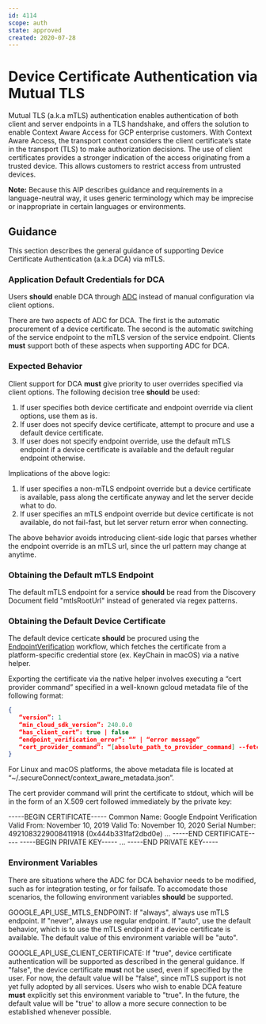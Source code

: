 ```yaml
---
id: 4114
scope: auth
state: approved
created: 2020-07-28
---
```


# Device Certificate Authentication via Mutual TLS

Mutual TLS (a.k.a mTLS) authentication enables authentication of both client and
server endpoints in a TLS handshake, and offers the solution to enable Context
Aware Access for GCP enterprise customers. With Context Aware Access, the
transport context considers the client certificate’s state in the transport
(TLS) to make authorization decisions. The use of client certificates provides a
stronger indication of the access originating from a trusted device. This allows
customers to restrict access from untrusted devices.

**Note:** Because this AIP describes guidance and requirements in a
language-neutral way, it uses generic terminology which may be imprecise or
inappropriate in certain languages or environments.

## Guidance

This section describes the general guidance of supporting Device Certificate
Authentication (a.k.a DCA) via mTLS.

### Application Default Credentials for DCA

Users **should** enable DCA through [ADC][0] instead of manual configuration via
client options.

There are two aspects of ADC for DCA. The first is the automatic procurement of
a device certificate. The second is the automatic switching of the service
endpoint to the mTLS version of the service endpoint. Clients **must** support
both of these aspects when supporting ADC for DCA.

### Expected Behavior

Client support for DCA **must** give priority to user overrides specified via
client options. The following decision tree **should** be used:

1.  If user specifies both device certificate and endpoint override via client
    options, use them as is.
1.  If user does not specify device certificate, attempt to procure and use
    a default device certificate.
1.  If user does not specify endpoint override, use the default mTLS endpoint if
    a device certificate is available and the default regular endpoint otherwise.

Implications of the above logic:

1.  If user specifies a non-mTLS endpoint override but a device certificate is
    available, pass along the certificate anyway and let the server decide what
    to do.
1.  If user specifies an mTLS endpoint override but device certificate is not
    available, do not fail-fast, but let server return error when connecting.

The above behavior avoids introducing client-side logic that parses whether the
endpoint override is an mTLS url, since the url pattern may change at anytime.

### Obtaining the Default mTLS Endpoint

The default mTLS endpoint for a service **should** be read from the Discovery
Document field "mtlsRootUrl" instead of generated via regex patterns.

### Obtaining the Default Device Certificate

The default device certicate **should** be procured using the
[EndpointVerification][1] workflow, which fetches the certificate from a
platform-specific credential store (ex. KeyChain in macOS) via a native helper.

Exporting the certificate via the native helper involves executing a “cert
provider command” specified in a well-known gcloud metadata file of the
following format:

```json
{
   “version”: 1
   “min_cloud_sdk_version”: 240.0.0
   “has_client_cert”: true | false
   “endpoint_verification_error”: “” | “error message”
   “cert_provider_command”: “[absolute_path_to_provider_command] --fetch_client_cert”
}
```

For Linux and macOS platforms, the above metadata file is located at
“~/.secureConnect/context_aware_metadata.json”.

The cert provider command will print the certificate to stdout, which will be in
the form of an X.509 cert followed immediately by the private key:

  -----BEGIN CERTIFICATE-----
  Common Name: Google Endpoint Verification
  Valid From: November 10, 2019
  Valid To: November 10, 2020
  Serial Number: 4921083229008411918 (0x444b331faf2dbd0e)
  ...
  -----END CERTIFICATE-----
  -----BEGIN PRIVATE KEY-----
  ...
  -----END PRIVATE KEY-----

### Environment Variables

There are situations where the ADC for DCA behavior needs to be modified, such
as for integration testing, or for failsafe. To accomodate those scenarios, the
following environment variables **should** be supported.

GOOGLE_API_USE_MTLS_ENDPOINT: If "always", always use mTLS endpoint. If "never",
always use regular endpoint. If "auto", use the default behavior, which is to
use the mTLS endpoint if a device certificate is available. The default value of
this environment variable will be "auto".

GOOGLE_API_USE_CLIENT_CERTIFICATE: If "true", device certificate authentication
will be supported as described in the general guidance. If "false", the device
certificate **must** not be used, even if specified by the user. For now, the
default value will be "false", since mTLS support is not yet fully adopted by
all services. Users who wish to enable DCA feature **must** explicitly set this
environment variable to "true". In the future, the default value will be "true'
to allow a more secure connection to be established whenever possible.

<!-- prettier-ignore-start -->
[0]: https://google.aip.dev/auth/4110
[1]: https://cloud.google.com/endpoint-verification/docs/overview
<!-- prettier-ignore-end -->
